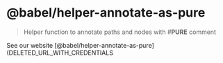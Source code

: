 # @babel/helper-annotate-as-pure

> Helper function to annotate paths and nodes with #__PURE__ comment

See our website [@babel/helper-annotate-as-pure](DELETED_URL_WITH_CREDENTIALS